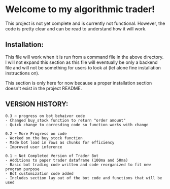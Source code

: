 # Welcome to my algorithmic trader!

This project is not yet complete and is currently not functional.
However, the code is pretty clear and can be read to understand how it will work.


## Installation:

This file will work when it is run from a command file in the above directory. I will not expand this section as this file will eventually be only a backend file and will not be something for users to look at (let alone fine installation instructions on).

This section is only here for now because a proper installation section doesn't exist in the project README.



## VERSION HISTORY:

```
0.3 ~ progress on bot behaivor code
- Changed buy_stock function to return "order amount"
- Quick change to corresding code so function works with change
```

```
0.2 ~ More Progress on code
- Worked on the buy_stock function
- Made bot load in rows as chunks for efficiency
- Improved user inference
```

```
0.1 ~ Not Completed Version of Trader Bot
- Additions to paper trader dataframe (100ma and 50ma)
- Basic bot trading code written and code reorganized to fit new program purpose
- Bot customization code added
- Includes section lay out of the bot code and functions that will be used
```
